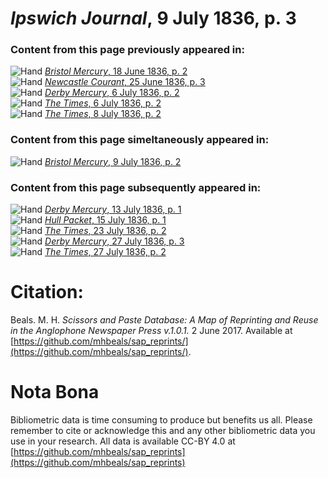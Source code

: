 # *Ipswich Journal*, 9 July 1836, p. 3  
  
### Content from this page previously appeared in:  
![Hand](http://scissorsandpaste.net/wp-content/uploads/2017/06/smallhandpointer.png) [*Bristol Mercury*, 18 June 1836, p. 2](https://mhbeals.github.io/sap_html/Bristol-Mercury/Bristol-Mercury-18-June-1836-p-2)  
![Hand](http://scissorsandpaste.net/wp-content/uploads/2017/06/smallhandpointer.png) [*Newcastle Courant*, 25 June 1836, p. 3](https://mhbeals.github.io/sap_html/Newcastle-Courant/Newcastle-Courant-25-June-1836-p-3)  
![Hand](http://scissorsandpaste.net/wp-content/uploads/2017/06/smallhandpointer.png) [*Derby Mercury*, 6 July 1836, p. 2](https://mhbeals.github.io/sap_html/Derby-Mercury/Derby-Mercury-6-July-1836-p-2)  
![Hand](http://scissorsandpaste.net/wp-content/uploads/2017/06/smallhandpointer.png) [*The Times*, 6 July 1836, p. 2](https://mhbeals.github.io/sap_html/The-Times/The-Times-6-July-1836-p-2)  
![Hand](http://scissorsandpaste.net/wp-content/uploads/2017/06/smallhandpointer.png) [*The Times*, 8 July 1836, p. 2](https://mhbeals.github.io/sap_html/The-Times/The-Times-8-July-1836-p-2)  
  
### Content from this page simeltaneously appeared in:  
![Hand](http://scissorsandpaste.net/wp-content/uploads/2017/06/smallhandpointer.png) [*Bristol Mercury*, 9 July 1836, p. 2](https://mhbeals.github.io/sap_html/Bristol-Mercury/Bristol-Mercury-9-July-1836-p-2)  
  
### Content from this page subsequently appeared in:  
![Hand](http://scissorsandpaste.net/wp-content/uploads/2017/06/smallhandpointer.png) [*Derby Mercury*, 13 July 1836, p. 1](https://mhbeals.github.io/sap_html/Derby-Mercury/Derby-Mercury-13-July-1836-p-1)  
![Hand](http://scissorsandpaste.net/wp-content/uploads/2017/06/smallhandpointer.png) [*Hull Packet*, 15 July 1836, p. 1](https://mhbeals.github.io/sap_html/Hull-Packet/Hull-Packet-15-July-1836-p-1)  
![Hand](http://scissorsandpaste.net/wp-content/uploads/2017/06/smallhandpointer.png) [*The Times*, 23 July 1836, p. 2](https://mhbeals.github.io/sap_html/The-Times/The-Times-23-July-1836-p-2)  
![Hand](http://scissorsandpaste.net/wp-content/uploads/2017/06/smallhandpointer.png) [*Derby Mercury*, 27 July 1836, p. 3](https://mhbeals.github.io/sap_html/Derby-Mercury/Derby-Mercury-27-July-1836-p-3)  
![Hand](http://scissorsandpaste.net/wp-content/uploads/2017/06/smallhandpointer.png) [*The Times*, 27 July 1836, p. 2](https://mhbeals.github.io/sap_html/The-Times/The-Times-27-July-1836-p-2)  


# Citation: 

Beals. M. H. *Scissors and Paste Database: A Map of Reprinting and Reuse in the Anglophone Newspaper Press v.1.0.1.* 2 June 2017. Available at [https://github.com/mhbeals/sap_reprints/](https://github.com/mhbeals/sap_reprints/). 

# Nota Bona

Bibliometric data is time consuming to produce but benefits us all. Please remember to cite or acknowledge this and any other bibliometric data you use in your research. All data is available CC-BY 4.0 at [https://github.com/mhbeals/sap_reprints](https://github.com/mhbeals/sap_reprints)